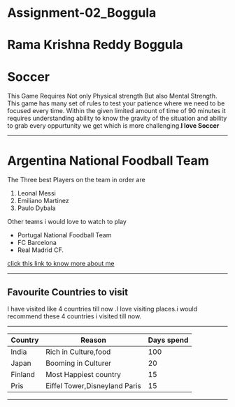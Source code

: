 # Assignment-02_Boggula
# Rama Krishna Reddy Boggula
# Soccer
This Game Requires Not only Physical strength But also Mental Strength. This game has many set of rules to test your patience where we need to be focused every time. Within the given limited amount of time of 90 minutes it requires understanding ability to know the gravity of the situation and ability to grab every oppurtunity we get which is more challenging.**I love Soccer**

-----------------------------------------------------------
# Argentina National Foodball Team 
The Three best Players on the team in order are 
1. Leonal Messi
2. Emiliano Martinez
3. Paulo Dybala

 Other teams i would love to watch to play
* Portugal National Foodball Team
* FC Barcelona 
* Real Madrid CF.

[click this link to know more about me](AboutMe.md)

**********

## Favourite Countries to visit
I have visited like 4 countries till now .I love visiting places.i would recommend these 4 countries i visited till now.

---------------------------------------------------------------
|Country   |         Reason                    |   Days spend |
|----------|-----------------------------------|--------------|
|India     |     Rich in Culture,food          |      100     |
|Japan     |    Booming in Culturer            |      20      |
|Finland   |     Most Happiest country         |      15      |
|Pris      |   Eiffel Tower,Disneyland Paris   |      15      |

*********
